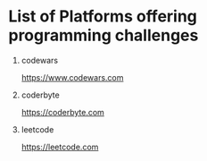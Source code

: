 # List of Platforms offering programming challenges

1. codewars

   https://www.codewars.com

2. coderbyte

   https://coderbyte.com

3. leetcode

   https://leetcode.com
